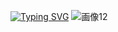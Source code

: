 [![Typing SVG](https://readme-typing-svg.herokuapp.com?font=Fira+Code&pause=1000&color=43F3F7&width=435&lines=Welcome+to+Mami's+profile%EF%BC%81)](https://git.io/typing-svg)
![画像12](https://github.com/user-attachments/assets/402faed8-8f97-45f1-a3b2-3e439c1de70c)
